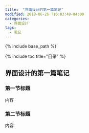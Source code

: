 ```yaml
---
title:  "界面设计的第一篇笔记"
modified: 2018-06-26 T16:03:49-04:00
categories: 
  - 界面设计
tags:
  - 笔记
---
```


{% include base_path %}

{% include toc title="目录" %}


## 界面设计的第一篇笔记

### 第一节标题

内容

### 第二节标题

内容
